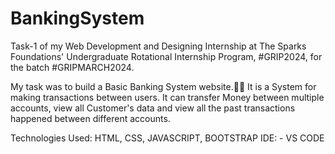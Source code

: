 ﻿# BankingSystem


Task-1 of my Web Development and Designing Internship at The Sparks Foundations' Undergraduate Rotational Internship Program, #GRIP2024, for the batch #GRIPMARCH2024.

My task was to build a Basic Banking System website.👩‍💻
It is a System for making transactions between users. It can transfer Money between multiple accounts, view all Customer's data and view all the past transactions happened between different accounts.


Technologies Used: HTML, CSS, JAVASCRIPT, BOOTSTRAP
IDE: - VS CODE
